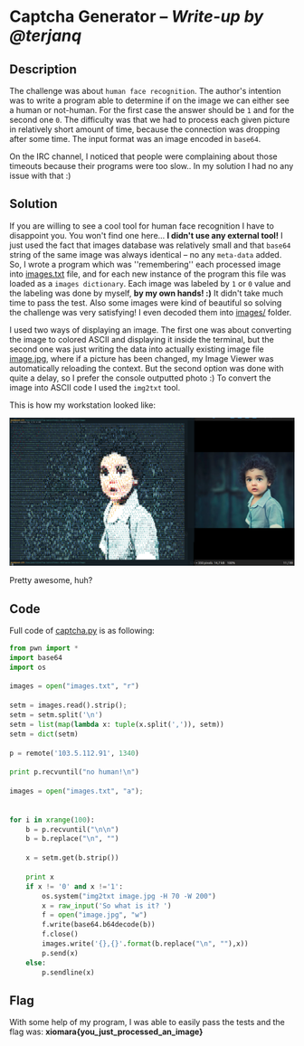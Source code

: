 # Captcha Generator &ndash; *Write-up by @terjanq*

## Description
The challenge was about `human face recognition`. The author's intention was to write a program able to determine if on the image we can either see a human or not-human. For the first case the answer should be `1` and for the second one `0`. The difficulty was that we had to process each given picture in relatively short amount of time, because the connection was dropping after some time. The input format was an image encoded in `base64`.  

On the IRC channel, I noticed that people were complaining about those timeouts because their programs were too slow.. In my solution I had no any issue with that :)

## Solution
If you are willing to see a cool tool for human face recognition I have to disappoint you. You won't find one here... **I didn't use any external tool!** I just used the fact that images database was relatively small and that `base64` string of the same image was always identical &ndash; no any `meta-data` added.  
So, I wrote a program which was ''remembering'' each processed image into [images.txt] file, and for each new instance of the program this file was loaded as a `images dictionary`. Each image was labeled by `1` or `0` value and the labeling was done by myself, **by my own hands! :)** It didn't take much time to pass the test. Also some images were kind of beautiful so solving the challenge was very satisfying! I even decoded them into [images/] folder.  

I used two ways of displaying an image. The first one was about converting the image to colored ASCII and displaying it inside the terminal, but the second one was just writing the data into actually existing image file [image.jpg], where if a picture has been changed, my Image Viewer was automatically reloading the context. But the second option was done with quite a delay, so I prefer the console outputted photo :) To convert the image into ASCII code I used the `img2txt` tool. 

This is how my workstation looked like:

![workstation.png]

Pretty awesome, huh? 


## Code

Full code of [captcha.py] is as following:
```python
from pwn import *
import base64
import os

images = open("images.txt", "r")

setm = images.read().strip();
setm = setm.split('\n')
setm = list(map(lambda x: tuple(x.split(',')), setm))
setm = dict(setm)

p = remote('103.5.112.91', 1340)

print p.recvuntil("no human!\n")

images = open("images.txt", "a");


for i in xrange(100):
    b = p.recvuntil("\n\n")
    b = b.replace("\n", "")

    x = setm.get(b.strip())
 
    print x
    if x != '0' and x !='1':
        os.system("img2txt image.jpg -H 70 -W 200")
        x = raw_input('So what is it? ')
        f = open("image.jpg", "w")
        f.write(base64.b64decode(b))
        f.close()
        images.write('{},{}'.format(b.replace("\n", ""),x))
        p.send(x)
    else:
        p.sendline(x)
```


## Flag
With some help of my program, I was able to easily pass the tests and the flag was: **xiomara{you_just_processed_an_image}**


[workstation.png]: <./workstation.png>
[images/]: <./images/>
[captcha.py]: <./captcha.py>
[image.jpg]: <./image.jpg>
[images.txt]: <./images.txt>
